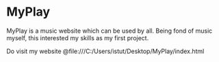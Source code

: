 # MyPlay
MyPlay is a music website which can be used by all. Being fond of music myself, this interested my skills as my first project.

Do visit my website @file:///C:/Users/istut/Desktop/MyPlay/index.html
